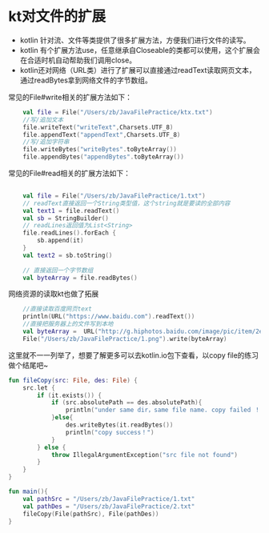 # kt对文件的扩展

- kotlin 针对流、文件等类提供了很多扩展方法，方便我们进行文件的读写。
- kotlin 有个扩展方法use，任意继承自Closeable的类都可以使用，这个扩展会在合适时机自动帮助我们调用close。
- kotlin还对网络（URL类）进行了扩展可以直接通过readText读取网页文本，通过readBytes拿到网络文件的字节数组。


常见的File#write相关的扩展方法如下：

```kotlin
    val file = File("/Users/zb/JavaFilePractice/ktx.txt")
    //写/追加文本
    file.writeText("writeText",Charsets.UTF_8)
    file.appendText("appendText",Charsets.UTF_8)
    //写/追加字符串
    file.writeBytes("writeBytes".toByteArray())
    file.appendBytes("appendBytes".toByteArray())
```

常见的File#read相关的扩展方法如下：

```kotlin
    
    val file = File("/Users/zb/JavaFilePractice/1.txt")
    // readText直接返回一个String类型值，这个string就是要读的全部内容
    val text1 = file.readText()
    val sb = StringBuilder()
    // readLines返回值为List<String>
    file.readLines().forEach {
        sb.append(it)
    }
    val text2 = sb.toString()
    
    // 直接返回一个字节数组
    val byteArray = file.readBytes()
```

网络资源的读取kt也做了拓展

```kotlin
    //直接读取百度网页text
    println(URL("https://www.baidu.com").readText())
    //直接把服务器上的文件写到本地 
    val byteArray =  URL("http://g.hiphotos.baidu.com/image/pic/item/2e2eb9389b504fc2bbdd8ce9ebdde71191ef6d5f.jpg").readBytes()
    File("/Users/zb/JavaFilePractice/1.png").write(byteArray)
```

这里就不一一列举了，想要了解更多可以去kotlin.io包下查看，以copy file的练习做个结尾吧~

```kotlin
fun fileCopy(src: File, des: File) {
    src.let {
        if (it.exists()) {
            if (src.absolutePath == des.absolutePath){
                println("under same dir，same file name. copy failed ！")
            }else{
                des.writeBytes(it.readBytes())
                println("copy success！")
            }
        } else {
            throw IllegalArgumentException("src file not found")
        }
    }
}

fun main(){
    val pathSrc = "/Users/zb/JavaFilePractice/1.txt"
    val pathDes = "/Users/zb/JavaFilePractice/2.txt"
    fileCopy(File(pathSrc), File(pathDes))
}
```








